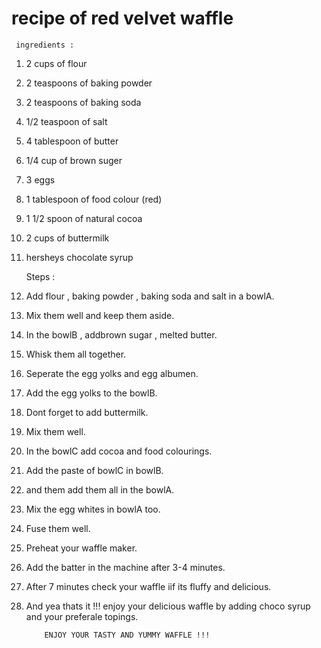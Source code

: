# recipe of red velvet waffle

     ingredients :

1) 2 cups of flour
2) 2 teaspoons of baking powder
3) 2 teaspoons of baking soda
4) 1/2 teaspoon of salt
5) 4 tablespoon of butter
6) 1/4 cup of brown suger
7) 3 eggs
8) 1 tablespoon of food colour (red)
9) 1 1/2 spoon of natural cocoa
10) 2 cups of buttermilk
11) hersheys chocolate syrup

      Steps : 
1) Add flour , baking powder , baking soda and salt in a bowlA.
2) Mix them well and keep them aside.
3) In the bowlB , addbrown sugar , melted butter.
4) Whisk them all together.
5) Seperate the egg yolks and egg albumen.
6) Add the egg yolks to the bowlB.
7) Dont forget to add buttermilk.
8) Mix them well.
9) In the bowlC add cocoa and food colourings.
10) Add the paste of bowlC in bowlB.
11) and them add them all in the bowlA.
12) Mix the egg whites in bowlA too.
13) Fuse them well.
14) Preheat your waffle maker.
15) Add the batter in the machine after 3-4 minutes.
16) After 7 minutes check your waffle iif its fluffy and delicious.
17) And yea thats it !!! enjoy your delicious waffle by adding choco syrup and your preferale topings.

            ENJOY YOUR TASTY AND YUMMY WAFFLE !!!
